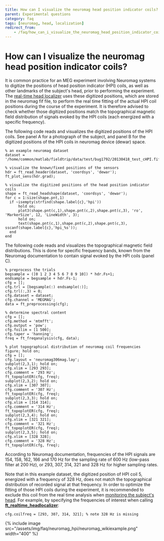 ```yaml
---
title: How can I visualize the neuromag head position indicator coils?
parent: Experimental questions
category: faq
tags: [neuromag, head, localization]
redirect_from:
    - /faq/how_can_i_visualize_the_neuromag_head_position_indicator_coils/
---
```


# How can I visualize the neuromag head position indicator coils?

It is common practice for an MEG experiment involving Neuromag systems to digitize the positions of head position indicator (HPI) coils, as well as other landmarks of the subject's head, prior to performing the experiment. The [real-time head localizer](/getting_started/realtime_headlocalizer) uses these digitized positions, which are stored in the neuromag fif file, to perform the real time fitting of the actual HPI coil positions during the course of the experiment. It is therefore advised to check whether those digitized positions match the topographical magnetic field distribution of signals evoked by the HPI coils (each energized with a specific frequency).

The following code reads and visualizes the digitized positions of the HPI coils. See panel A for a photograph of the subject, and panel B for the digitized positions of the HPI coils in neuromag device (dewar) space.

    % an example neuromag dataset
    dataset = '/home/common/matlab/fieldtrip/data/test/bug1792/20130418_test_cHPI.fif';

    % visualize the known/fixed positions of the sensors
    hdr = ft_read_header(dataset, 'coordsys', 'dewar');
    ft_plot_sens(hdr.grad);

    % visualize the digitized positions of the head position indicator coils
    shape = ft_read_headshape(dataset, 'coordsys', 'dewar');
    for c = 1:size(shape.pnt,1)
      if ~isempty(strfind(shape.label{c},'hpi'))
          hold on;
          plot3(shape.pnt(c,1),shape.pnt(c,2),shape.pnt(c,3), 'ro', 'MarkerSize', 12, 'LineWidth', 3);
          hold on;
          text(shape.pnt(c,1),shape.pnt(c,2),shape.pnt(c,3), sscanf(shape.label{c},'hpi_%s'));
      end
    end

The following code reads and visualizes the topographical magnetic field distributions. This is done for specific frequency bands, known from the Neuromag documentation to contain signal evoked by the HPI coils (panel C).

    % preprocess the trials
    begsample = ([0 1 2 3 4 5 6 7 8 9 10]) * hdr.Fs+1;
    endsample = begsample + hdr.Fs-1;
    cfg = [];
    cfg.trl = [begsample(:) endsample(:)];
    cfg.trl(:,3) = 0;
    cfg.dataset = dataset;
    cfg.channel = 'MEGMAG';
    data = ft_preprocessing(cfg);

    % determine spectral content
    cfg = [];
    cfg.method = 'mtmfft';
    cfg.output = 'pow';
    cfg.foilim = [1 500];
    cfg.taper = 'hanning';
    freq = ft_freqanalysis(cfg, data);

    % plot topographical distribution of neuromag coil frequencies
    figure; hold on;
    cfg = [];
    cfg.layout = 'neuromag306mag.lay';
    subplot(2,3,1); hold on;
    cfg.xlim = [293 293];
    cfg.comment = '293 Hz';
    ft_topoplotER(cfg, freq);
    subplot(2,3,2); hold on;
    cfg.xlim = [307 307];
    cfg.comment = '307 Hz';
    ft_topoplotER(cfg, freq);
    subplot(2,3,3); hold on;
    cfg.xlim = [314 314];
    cfg.comment = '314 Hz';
    ft_topoplotER(cfg, freq);
    subplot(2,3,4); hold on;
    cfg.xlim = [321 321];
    cfg.comment = '321 Hz';
    ft_topoplotER(cfg, freq);
    subplot(2,3,5); hold on;
    cfg.xlim = [328 328];
    cfg.comment = '328 Hz';
    ft_topoplotER(cfg, freq);

According to Neuromag documentation, frequencies of the HPI signals are 154, 158, 162, 166 and 170 Hz for the sampling rate of 600 Hz (low-pass filter at 200 Hz), or 293, 307, 314, 321
and 328 Hz for higher sampling rates.

Note that in this example dataset, the digitized position of HPI coil 5, energized with a frequency of 328 Hz, does not match the topographical distribution of recorded signal at that frequency. In order to optimize the fitting of those HPI coils during the experiment, it is recommended to exclude this coil from the real time analysis when [monitoring the subject's head](/faq/how_can_i_monitor_a_subject_s_head_position_during_a_meg_session). For example, by specifying the frequencies of interest when calling **[ft_realtime_headlocalizer](/reference/realtime/online_meg/ft_realtime_headlocalizer)**:

    cfg.coilfreq = [293, 307, 314, 321]; % note 328 Hz is missing

{% include image src="/assets/img/faq/neuromag_hpi/neuromag_wikiexample.png" width="400" %}
